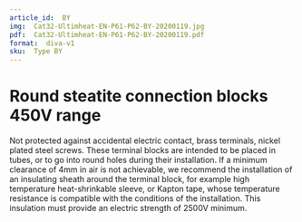 ```yaml
---
article_id:  BY
img:  Cat32-Ultimheat-EN-P61-P62-BY-20200119.jpg
pdf:  Cat32-Ultimheat-EN-P61-P62-BY-20200119.pdf
format:  diva-v1
sku:  Type BY
---
```


# Round steatite connection blocks 450V range

Not protected against accidental electric contact, brass terminals, nickel plated steel screws.
These terminal blocks are intended to be placed in tubes, or to go 
into round holes during their installation. If a minimum clearance of 4mm in air is 
not achievable, we recommend the installation of an insulating sheath around the 
terminal block, for example high temperature heat-shrinkable sleeve, 
or Kapton tape, whose temperature resistance is compatible with the conditions 
of the installation. This insulation must provide an electric strength of 2500V minimum.  

